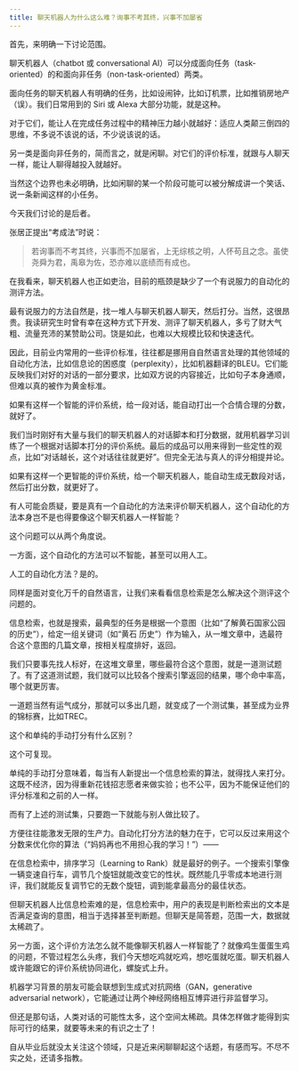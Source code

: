 ```yaml
---
title: 聊天机器人为什么这么难？询事不考其终，兴事不加屡省
---
```


首先，来明确一下讨论范围。

聊天机器人（chatbot 或 conversational AI）可以分成面向任务（task-oriented）的和面向非任务（non-task-oriented）两类。

面向任务的聊天机器人有明确的任务，比如设闹钟，比如订机票，比如推销房地产（误）。我们日常用到的 Siri 或 Alexa 大部分功能，就是这种。

对于它们，能让人在完成任务过程中的精神压力越小就越好：适应人类颠三倒四的思维，不多说不该说的话，不少说该说的话。

另一类是面向非任务的，简而言之，就是闲聊。对它们的评价标准，就跟与人聊天一样，能让人聊得越投入就越好。

当然这个边界也未必明确，比如闲聊的某一个阶段可能可以被分解成讲一个笑话、说一条新闻这样的小任务。



今天我们讨论的是后者。

张居正提出“考成法”时说：

> 若询事而不考其终，兴事而不加屡省，上无综核之明，人怀苟且之念。虽使尧舜为君，禹皋为佐，恐亦难以底绩而有成也。

在我看来，聊天机器人也正如吏治，目前的瓶颈是缺少了一个有说服力的自动化的测评方法。

最有说服力的方法自然是，找一堆人与聊天机器人聊天，然后打分。当然，这很昂贵。我读研究生时曾有幸在这种方式下开发、测评了聊天机器人，多亏了财大气粗、流量充沛的某赞助公司。饶是如此，也难以大规模比较和快速迭代。

因此，目前业内常用的一些评价标准，往往都是挪用自自然语言处理的其他领域的自动化方法，比如信息论的困惑度（perplexity），比如机器翻译的BLEU。它们能反映我们对好的对话的一部分要求，比如双方说的内容接近，比如句子本身通顺，但难以真的被作为黄金标准。



如果有这样一个智能的评价系统，给一段对话，能自动打出一个合情合理的分数，就好了。

我们当时刚好有大量与我们的聊天机器人的对话脚本和打分数据，就用机器学习训练了一个根据对话脚本打分的评价系统。最后的成品可以用来得到一些定性的观点，比如“对话越长，这个对话往往就更好”。但完全无法与真人的评分相提并论。

如果有这样一个更智能的评价系统，给一个聊天机器人，能自动生成无数段对话，然后打出分数，就更好了。

有人可能会质疑，要是真有一个自动化的方法来评价聊天机器人，这个自动化的方法本身岂不是也得要像这个聊天机器人一样智能？

这个问题可以从两个角度说。

一方面，这个自动化的方法可以不智能，甚至可以用人工。

人工的自动化方法？是的。



同样是面对变化万千的自然语言，让我们来看看信息检索是怎么解决这个测评这个问题的。

信息检索，也就是搜索，最典型的任务是根据一个意图（比如“了解黄石国家公园的历史”），给定一组关键词（如“黄石 历史”）作为输入，从一堆文章中，选最符合这个意图的几篇文章，按相关程度排好，返回。

我们只要事先找人标好，在这堆文章里，哪些最符合这个意图，就是一道测试题了。有了这道测试题，我们就可以比较各个搜索引擎返回的结果，哪个命中率高，哪个就更厉害。

一道题当然有运气成分，那就可以多出几题，就变成了一个测试集，甚至成为业界的锦标赛，比如TREC。

这个和单纯的手动打分有什么区别？

这个可复现。



单纯的手动打分意味着，每当有人新提出一个信息检索的算法，就得找人来打分。这既不经济，因为得重新花钱招志愿者来做实验；也不公平，因为不能保证他们的评分标准和之前的人一样。

而有了上述的测试集，只要跑一下就能与别人做比较了。

方便往往能激发无限的生产力。自动化打分方法的魅力在于，它可以反过来用这个分数来优化你的算法（“妈妈再也不用担心我的学习！”）——

在信息检索中，排序学习（Learning to Rank）就是最好的例子。一个搜索引擎像一辆变速自行车，调节几个旋钮就能改变它的性状。既然能几乎零成本地进行测评，我们就能反复调节它的无数个旋钮，调到能拿最高分的最佳状态。

但聊天机器人比信息检索难的是，信息检索中，用户的表现是判断检索出的文本是否满足查询的意图，相当于选择甚至判断题。但聊天是简答题，范围一大，数据就太稀疏了。



另一方面，这个评价方法怎么就不能像聊天机器人一样智能了？就像鸡生蛋蛋生鸡的问题，不管过程怎么头疼，我们今天想吃鸡就吃鸡，想吃蛋就吃蛋。聊天机器人或许能跟它的评价系统协同进化，螺旋式上升。

机器学习背景的朋友可能会联想到生成式对抗网络（GAN，generative adversarial network），它能通过让两个神经网络相互博弈进行非监督学习。

但还是那句话，人类对话的可能性太多，这个空间太稀疏。具体怎样做才能得到实际可行的结果，就要等未来的有识之士了！

自从毕业后就没太关注这个领域，只是近来闲聊聊起这个话题，有感而写。不尽不实之处，还请多指教。

